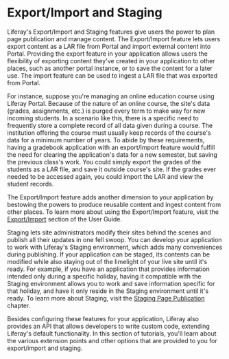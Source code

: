 # Export/Import and Staging

Liferay's Export/Import and Staging features give users the power to plan
page publication and manage content. The Export/Import feature lets users export
content as a LAR file from Portal and import external content into Portal.
Providing the export feature in your application allows users the flexibility of
exporting content they've created in your application to other places, such as
another portal instance, or to save the content for a later use. The import
feature can be used to ingest a LAR file that was exported from Portal.

For instance, suppose you're managing an online education course using Liferay
Portal. Because of the nature of an online course, the site's data (grades,
assignments, etc.) is purged every term to make way for new incoming students.
In a scenario like this, there is a specific need to frequently store a complete
record of all data given during a course. The institution offering the course
must usually keep records of the course's data for a minimum number of years. To
abide by these requirements, having a gradebook application with an
export/import feature would fulfill the need for clearing the application's data
for a new semester, but saving the previous class's work. You could simply
export the grades of the students as a LAR file, and save it outside course's
site. If the grades ever needed to be accessed again, you could import the LAR
and view the student records.

The Export/Import feature adds another dimension to your application by
bestowing the powers to produce reusable content and ingest content from other
places. To learn more about using the Export/Import feature, visit the
[Export/Import](/discover/portal/-/knowledge_base/6-2/export-import) section of
the User Guide.

<!-- Update section to 7.0 version, when available. -Cody -->

Staging lets site administrators modify their sites behind the scenes and
publish all their updates in one fell swoop. You can develop your application to
work with Liferay's Staging environment, which adds many conveniences during
publishing. If your application can be staged, its contents can be modified
while also staying out of the limelight of your live site until it's ready. For
example, if you have an application that provides information intended only
during a specific holiday, having it compatible with the Staging environment
allows you to work and save information specific for that holiday, and have it
only reside in the Staging environment until it's ready. To learn more about
Staging, visit the
[Staging Page Publication](/discover/portal/-/knowledge_base/6-2/staging-page-publication)
chapter.

<!-- Update section to 7.0 version, when available. -Cody -->

Besides configuring these features for your application, Liferay also provides
an API that allows developers to write custom code, extending Liferay's default
functionality. In this section of tutorials, you'll learn about the various
extension points and other options that are provided to you for export/import
and staging.
